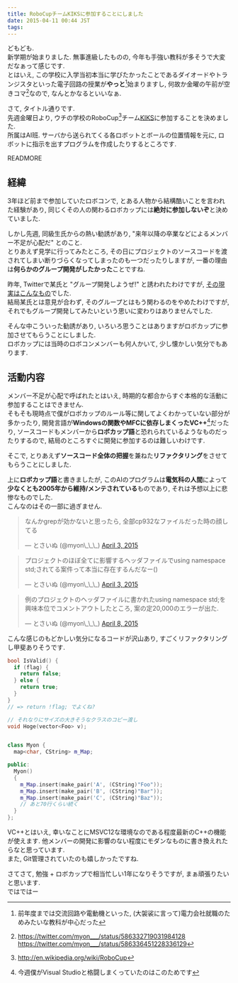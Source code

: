 ```yaml
---
title: RoboCupチームKIKSに参加することにしました
date: 2015-04-11 00:44 JST
tags:
---
```


どもども.  
新学期が始まりました. 無事進級したものの, 今年も手強い教科が多そうで大変だなぁって感じです.  
とはいえ, この学校に入学当初本当に学びたかったことであるダイオードやトランジスタといった電子回路の授業が**やっと**[^1]始まりますし, 何故か金曜の午前が空きコマ[^2]なので, なんとかなるといいなぁ.

[^1]: 前年度までは交流回路や電動機といった, (大袈裟に言って)電力会社就職のためみたいな教科が中心だった
[^2]: <https://twitter.com/myon___/status/586332719031984128> <https://twitter.com/myon___/status/586336451228336129>

さて, タイトル通りです.  
先週金曜日より, ウチの学校のRoboCup[^3]チーム[KIKS](http://tnctkiks.boo-log.com/)に参加することを決めました.  
所属はAI班. サーバから送られてくる各ロボットとボールの位置情報を元に, ロボットに指示を出すプログラムを作成したりするところです.

[^3]: <http://en.wikipedia.org/wiki/RoboCup>

READMORE

## 経緯

3年ほど前まで参加していたロボコンで, とある人物から結構酷いことを言われた経験があり, 同じくその人の関わるロボカップには**絶対に参加しないぞ**と決めていました.

しかし先週, 同級生氏からの熱い勧誘があり, "来年以降の卒業などによるメンバー不足が心配だ" とのこと.  
とりあえず見学に行ってみたところ, その日にプロジェクトのソースコードを渡されてしまい断りづらくなってしまったのも一つだったりしますが, 一番の理由は**何らかのグループ開発がしたかった**ことですね.

昨年, Twitterで某氏と "グループ開発しようぜ!" と誘われたわけですが, [その現実はこんなもの](https://twitter.com/myon___/status/578101663510097920)でした.  
結局某氏とは意見が合わず, そのグループとはもう関わるのをやめたわけですが, それでもグループ開発してみたいという思いに変わりはありませんでした.

そんな中こういった勧誘があり, いろいろ思うことはありますがロボカップに参加させてもらうことにしました.  
ロボカップには当時のロボコンメンバーも何人かいて, 少し懐かしい気分でもあります.

## 活動内容

メンバー不足が心配で呼ばれたとはいえ, 時期的な都合からすぐ本格的な活動に参加することはできません.  
そもそも現時点で僕がロボカップのルール等に関してよくわかっていない部分が多かったり, 開発言語が**Windowsの関数やMFCに依存しまくったVC++**[^4]だったり, ソースコードもメンバーから**ロボカップ語**と恐れられているようなものだったりするので, 結局のところすぐに開発に参加するのは難しいわけです.

[^4]: 今週僕がVisual Studioと格闘しまくっていたのはこのためです

そこで, とりあえず**ソースコード全体の把握**を兼ねた**リファクタリング**をさせてもらうことにしました.

上に**ロボカップ語**と書きましたが, このAIのプログラムは**電気科の人間**によって**少なくとも2005年から維持/メンテされている**ものであり, それは予想以上に悲惨なものでした.  
こんなのはその一部に過ぎません.

<blockquote class="twitter-tweet" lang="en"><p>なんかgrepが効かないと思ったら, 全部cp932なファイルだった時の顔してる</p>&mdash; とさいぬ (@myon\_\_\_) <a href="https://twitter.com/myon___/status/583868618712027137">April 3, 2015</a></blockquote>
<script async src="//platform.twitter.com/widgets.js" charset="utf-8"></script>

<blockquote class="twitter-tweet" lang="en"><p>プロジェクトのほぼ全てに影響するヘッダファイルでusing namespace std;されてる案件って本当に存在するんだなー()</p>&mdash; とさいぬ (@myon\_\_\_) <a href="https://twitter.com/myon___/status/583926303859937280">April 3, 2015</a></blockquote>

<blockquote class="twitter-tweet" lang="en"><p>例のプロジェクトのヘッダファイルに書かれたusing namespace std;を興味本位でコメントアウトしたところ, 案の定20,000のエラーが出た.</p>&mdash; とさいぬ (@myon\_\_\_) <a href="https://twitter.com/myon___/status/585787255748296704">April 8, 2015</a></blockquote>

こんな感じのもどかしい気分になるコードが沢山あり, すごくリファクタリングし甲斐ありそうです.

```cpp
bool IsValid() {
  if (flag) {
    return false;
  } else {
    return true;
  }
}
// => return !flag; でよくね?
```

```cpp
// それなりにサイズの大きそうなクラスのコピー渡し
void Hoge(vector<Foo> v);
```

```cpp

class Myon {
  map<char, CString> m_Map;

public:
  Myon()
  {
    m_Map.insert(make_pair('A', (CString)"Foo"));
    m_Map.insert(make_pair('B', (CString)"Bar"));
    m_Map.insert(make_pair('C', (CString)"Baz"));
    // あと70行くらい続く
  }
};
```

VC++とはいえ, 幸いなことにMSVC12な環境なのである程度最新のC++の機能が使えます. 他メンバーの開発に影響のない程度にモダンなものに書き換えれたらなと思っています.  
また, Git管理されていたのも嬉しかったですね.

さてさて, 勉強 + ロボカップで相当忙しい1年になりそうですが, まぁ頑張りたいと思います.  
ではではー
